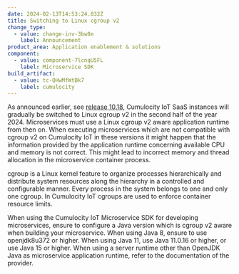 ```yaml
---
date: 2024-02-13T14:53:24.832Z
title: Switching to Linux cgroup v2
change_type:
  - value: change-inv-3bw8e
    label: Announcement
product_area: Application enablement & solutions
component:
  - value: component-7lcnqU5FL
    label: Microservice SDK
build_artifact:
  - value: tc-QHwMfWtBk7
    label: cumulocity
---
```

As announced earlier, see [release 10.18](https://cumulocity.com/releasenotes/release-10-18-0/announcements-10-18-0), Cumulocity IoT SaaS instances will gradually be switched to Linux cgroup v2 in the second half of the year 2024. Microservices must use a Linux cgroup v2 aware application runtime from then on. When executing microservices which are not compatible with cgroup v2 on Cumulocity IoT in these versions it might happen that the information provided by the application runtime concerning available CPU and memory is not correct. This might lead to incorrect memory and thread allocation in the microservice container process.

cgroup is a Linux kernel feature to organize processes hierarchically and distribute system resources along the hierarchy in a controlled and configurable manner. Every process in the system belongs to one and only one cgroup. In Cumulocity IoT cgroups are used to enforce container resource limits.

When using the Cumulocity IoT Microservice SDK for developing microservices, ensure to configure a Java version which is cgroup v2 aware when building your microservice. When using Java 8, ensure to use openjdk8u372 or higher. When using Java 11, use Java 11.0.16 or higher, or use Java 15 or higher. When using a server runtime other than OpenJDK Java as microservice application runtime, refer to the documentation of the provider.
